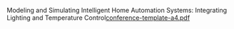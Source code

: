 Modeling and Simulating Intelligent Home Automation Systems: Integrating Lighting and Temperature Control[conference-template-a4.pdf](https://github.com/user-attachments/files/17557727/conference-template-a4.pdf)
